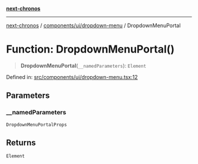 [**next-chronos**](../../../../README.md)

***

[next-chronos](../../../../README.md) / [components/ui/dropdown-menu](../README.md) / DropdownMenuPortal

# Function: DropdownMenuPortal()

> **DropdownMenuPortal**(`__namedParameters`): `Element`

Defined in: [src/components/ui/dropdown-menu.tsx:12](https://github.com/Bababum95/next-chronos/blob/41860730c8dd12c16699269e1eee86402c8d1a9f/src/components/ui/dropdown-menu.tsx#L12)

## Parameters

### \_\_namedParameters

`DropdownMenuPortalProps`

## Returns

`Element`

